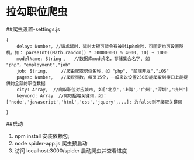 # 拉勾职位爬虫


##爬虫设置-settings.js
```
{
	delay: Number, //请求延时，延时太短可能会有被封ip的危险，可固定也可设置随机。如： parseInt((Math.random() * 30000000) % 4000, 10) + 1000  
    modelName: String ,   //数据库model名，存储集合名字, 如 "php"，"employment","job"
    job: String,     //爬虫爬取职位名称，如 "php", "前端开发","iOS"
    pages: Number,   //爬取页数，每页15个，一般来说设置250即能爬取到接口上能提供的全部的职位数据
    city: Array,  //爬取职位对应城市, 如['北京','上海','广州','深圳','杭州']
    keyword: Array  //爬取招聘关键词，如：['node','javascript','html','css','jquery',...]; 为false则不爬取关键词

}
```

##启动
1. npm install 安装依赖包;
2. node spider-app.js  爬虫预启动
3. 访问 localhost:3000/spider 启动爬虫并查看进度

